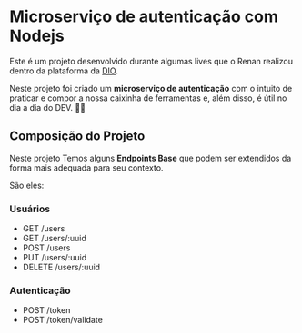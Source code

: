 # Microserviço de autenticação com Nodejs
Este é um projeto desenvolvido durante algumas lives que o Renan realizou dentro da plataforma da [DIO](https://digitalinnovation.one/). 

Neste projeto foi criado um **microserviço de autenticação** com o intuito de praticar e compor a nossa caixinha de ferramentas e, além disso, é útil no dia a dia do DEV. 🔨🔧



## Composição do Projeto

Neste projeto Temos alguns **Endpoints Base** que podem ser extendidos da forma mais adequada para seu contexto. 

São eles:

### Usuários

- GET /users
- GET /users/:uuid
- POST /users
- PUT /users/:uuid
- DELETE /users/:uuid

### Autenticação

- POST /token
- POST /token/validate

## 

